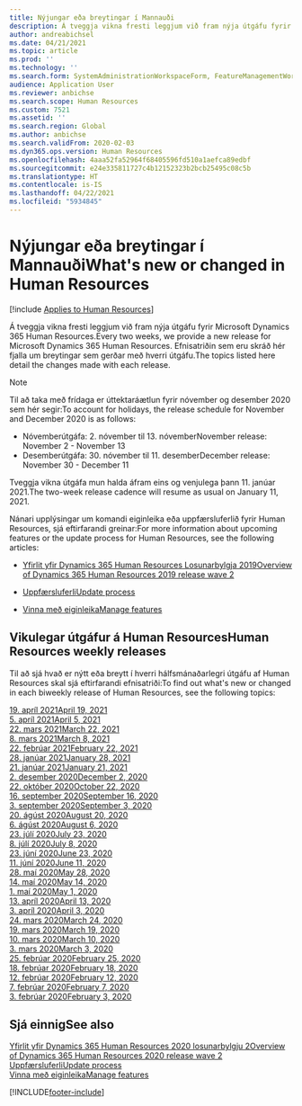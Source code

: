 ```yaml
---
title: Nýjungar eða breytingar í Mannauði
description: Á tveggja vikna fresti leggjum við fram nýja útgáfu fyrir Microsoft Dynamics 365 Human Resources. Efnisatriðin sem eru skráð hér fjalla um breytingar sem gerðar eru í hverri viku.
author: andreabichsel
ms.date: 04/21/2021
ms.topic: article
ms.prod: ''
ms.technology: ''
ms.search.form: SystemAdministrationWorkspaceForm, FeatureManagementWorkspace
audience: Application User
ms.reviewer: anbichse
ms.search.scope: Human Resources
ms.custom: 7521
ms.assetid: ''
ms.search.region: Global
ms.author: anbichse
ms.search.validFrom: 2020-02-03
ms.dyn365.ops.version: Human Resources
ms.openlocfilehash: 4aaa52fa52964f68405596fd510a1aefca89edbf
ms.sourcegitcommit: e24e335811727c4b12152323b2bcb25495c08c5b
ms.translationtype: HT
ms.contentlocale: is-IS
ms.lasthandoff: 04/22/2021
ms.locfileid: "5934845"
---
```

# <a name="whats-new-or-changed-in-human-resources"></a><span data-ttu-id="da87c-104">Nýjungar eða breytingar í Mannauði</span><span class="sxs-lookup"><span data-stu-id="da87c-104">What's new or changed in Human Resources</span></span>

[!include [Applies to Human Resources](../includes/applies-to-hr.md)]

<span data-ttu-id="da87c-105">Á tveggja vikna fresti leggjum við fram nýja útgáfu fyrir Microsoft Dynamics 365 Human Resources.</span><span class="sxs-lookup"><span data-stu-id="da87c-105">Every two weeks, we provide a new release for Microsoft Dynamics 365 Human Resources.</span></span> <span data-ttu-id="da87c-106">Efnisatriðin sem eru skráð hér fjalla um breytingar sem gerðar með hverri útgáfu.</span><span class="sxs-lookup"><span data-stu-id="da87c-106">The topics listed here detail the changes made with each release.</span></span>

>[!NOTE]
><span data-ttu-id="da87c-107">Til að taka með frídaga er úttektaráætlun fyrir nóvember og desember 2020 sem hér segir:</span><span class="sxs-lookup"><span data-stu-id="da87c-107">To account for holidays, the release schedule for November and December 2020 is as follows:</span></span>
>
>- <span data-ttu-id="da87c-108">Nóvemberútgáfa: 2. nóvember til 13. nóvember</span><span class="sxs-lookup"><span data-stu-id="da87c-108">November release: November 2 - November 13</span></span>
>- <span data-ttu-id="da87c-109">Desemberútgáfa: 30. nóvember til 11. desember</span><span class="sxs-lookup"><span data-stu-id="da87c-109">December release: November 30 - December 11</span></span>
> 
><span data-ttu-id="da87c-110">Tveggja vikna útgáfa mun halda áfram eins og venjulega þann 11. janúar 2021.</span><span class="sxs-lookup"><span data-stu-id="da87c-110">The two-week release cadence will resume as usual on January 11, 2021.</span></span>

<span data-ttu-id="da87c-111">Nánari upplýsingar um komandi eiginleika eða uppfærsluferlið fyrir Human Resources, sjá eftirfarandi greinar:</span><span class="sxs-lookup"><span data-stu-id="da87c-111">For more information about upcoming features or the update process for Human Resources, see the following articles:</span></span> 

- [<span data-ttu-id="da87c-112">Yfirlit yfir Dynamics 365 Human Resources Losunarbylgja 2019</span><span class="sxs-lookup"><span data-stu-id="da87c-112">Overview of Dynamics 365 Human Resources 2019 release wave 2</span></span>](/dynamics365-release-plan/2019wave2/dynamics365-human-resources/)

- [<span data-ttu-id="da87c-113">Uppfærsluferli</span><span class="sxs-lookup"><span data-stu-id="da87c-113">Update process</span></span>](hr-admin-setup-update-process.md)

- [<span data-ttu-id="da87c-114">Vinna með eiginleika</span><span class="sxs-lookup"><span data-stu-id="da87c-114">Manage features</span></span>](hr-admin-manage-features.md)

## <a name="human-resources-weekly-releases"></a><span data-ttu-id="da87c-115">Vikulegar útgáfur á Human Resources</span><span class="sxs-lookup"><span data-stu-id="da87c-115">Human Resources weekly releases</span></span>

<span data-ttu-id="da87c-116">Til að sjá hvað er nýtt eða breytt í hverri hálfsmánaðarlegri útgáfu af Human Resources skal sjá eftirfarandi efnisatriði:</span><span class="sxs-lookup"><span data-stu-id="da87c-116">To find out what's new or changed in each biweekly release of Human Resources, see the following topics:</span></span>

[<span data-ttu-id="da87c-117">19. apríl 2021</span><span class="sxs-lookup"><span data-stu-id="da87c-117">April 19, 2021</span></span>](hr-whats-new-2021-04-19.md)</br>
[<span data-ttu-id="da87c-118">5. apríl 2021</span><span class="sxs-lookup"><span data-stu-id="da87c-118">April 5, 2021</span></span>](hr-whats-new-2021-04-05.md)</br>
[<span data-ttu-id="da87c-119">22. mars 2021</span><span class="sxs-lookup"><span data-stu-id="da87c-119">March 22, 2021</span></span>](hr-whats-new-2021-03-22.md)</br>
[<span data-ttu-id="da87c-120">8. mars 2021</span><span class="sxs-lookup"><span data-stu-id="da87c-120">March 8, 2021</span></span>](hr-whats-new-2021-03-08.md)</br>
[<span data-ttu-id="da87c-121">22. febrúar 2021</span><span class="sxs-lookup"><span data-stu-id="da87c-121">February 22, 2021</span></span>](hr-whats-new-2021-02-22.md)</br>
[<span data-ttu-id="da87c-122">28. janúar 2021</span><span class="sxs-lookup"><span data-stu-id="da87c-122">January 28, 2021</span></span>](hr-whats-new-2021-01-28.md)</br>
[<span data-ttu-id="da87c-123">21. janúar 2021</span><span class="sxs-lookup"><span data-stu-id="da87c-123">January 21, 2021</span></span>](hr-whats-new-2021-01-21.md)</br>
[<span data-ttu-id="da87c-124">2. desember 2020</span><span class="sxs-lookup"><span data-stu-id="da87c-124">December 2, 2020</span></span>](hr-whats-new-2020-12-02.md)</br>
[<span data-ttu-id="da87c-125">22. október 2020</span><span class="sxs-lookup"><span data-stu-id="da87c-125">October 22, 2020</span></span>](hr-whats-new-2020-10-22.md)</br>
[<span data-ttu-id="da87c-126">16. september 2020</span><span class="sxs-lookup"><span data-stu-id="da87c-126">September 16, 2020</span></span>](hr-whats-new-2020-09-16.md)</br>
[<span data-ttu-id="da87c-127">3. september 2020</span><span class="sxs-lookup"><span data-stu-id="da87c-127">September 3, 2020</span></span>](hr-whats-new-2020-09-03.md)</br>
[<span data-ttu-id="da87c-128">20. ágúst 2020</span><span class="sxs-lookup"><span data-stu-id="da87c-128">August 20, 2020</span></span>](hr-whats-new-2020-08-20.md)</br>
[<span data-ttu-id="da87c-129">6. ágúst 2020</span><span class="sxs-lookup"><span data-stu-id="da87c-129">August 6, 2020</span></span>](hr-whats-new-2020-08-06.md)</br>
[<span data-ttu-id="da87c-130">23. júlí 2020</span><span class="sxs-lookup"><span data-stu-id="da87c-130">July 23, 2020</span></span>](hr-whats-new-2020-07-23.md)</br>
[<span data-ttu-id="da87c-131">8. júlí 2020</span><span class="sxs-lookup"><span data-stu-id="da87c-131">July 8, 2020</span></span>](hr-whats-new-2020-07-08.md)</br>
[<span data-ttu-id="da87c-132">23. júní 2020</span><span class="sxs-lookup"><span data-stu-id="da87c-132">June 23, 2020</span></span>](hr-whats-new-2020-06-23.md)</br>
[<span data-ttu-id="da87c-133">11. júní 2020</span><span class="sxs-lookup"><span data-stu-id="da87c-133">June 11, 2020</span></span>](hr-whats-new-2020-06-11.md)</br>
[<span data-ttu-id="da87c-134">28. maí 2020</span><span class="sxs-lookup"><span data-stu-id="da87c-134">May 28, 2020</span></span>](hr-whats-new-2020-05-28.md)</br>
[<span data-ttu-id="da87c-135">14. maí 2020</span><span class="sxs-lookup"><span data-stu-id="da87c-135">May 14, 2020</span></span>](hr-whats-new-2020-05-14.md)</br>
[<span data-ttu-id="da87c-136">1. maí 2020</span><span class="sxs-lookup"><span data-stu-id="da87c-136">May 1, 2020</span></span>](hr-whats-new-2020-05-01.md)</br>
[<span data-ttu-id="da87c-137">13. apríl 2020</span><span class="sxs-lookup"><span data-stu-id="da87c-137">April 13, 2020</span></span>](hr-whats-new-2020-04-13.md)</br>
[<span data-ttu-id="da87c-138">3. apríl 2020</span><span class="sxs-lookup"><span data-stu-id="da87c-138">April 3, 2020</span></span>](hr-whats-new-2020-04-03.md)</br>
[<span data-ttu-id="da87c-139">24. mars 2020</span><span class="sxs-lookup"><span data-stu-id="da87c-139">March 24, 2020</span></span>](hr-whats-new-2020-03-24.md)</br>
[<span data-ttu-id="da87c-140">19. mars 2020</span><span class="sxs-lookup"><span data-stu-id="da87c-140">March 19, 2020</span></span>](hr-whats-new-2020-03-19.md)</br>
[<span data-ttu-id="da87c-141">10. mars 2020</span><span class="sxs-lookup"><span data-stu-id="da87c-141">March 10, 2020</span></span>](hr-whats-new-2020-03-10.md)</br>
[<span data-ttu-id="da87c-142">3. mars 2020</span><span class="sxs-lookup"><span data-stu-id="da87c-142">March 3, 2020</span></span>](hr-whats-new-2020-03-03.md)</br>
[<span data-ttu-id="da87c-143">25. febrúar 2020</span><span class="sxs-lookup"><span data-stu-id="da87c-143">February 25, 2020</span></span>](hr-whats-new-2020-02-25.md)</br>
[<span data-ttu-id="da87c-144">18. febrúar 2020</span><span class="sxs-lookup"><span data-stu-id="da87c-144">February 18, 2020</span></span>](hr-whats-new-2020-02-18.md)</br>
[<span data-ttu-id="da87c-145">12. febrúar 2020</span><span class="sxs-lookup"><span data-stu-id="da87c-145">February 12, 2020</span></span>](hr-whats-new-2020-02-12.md)</br>
[<span data-ttu-id="da87c-146">7. febrúar 2020</span><span class="sxs-lookup"><span data-stu-id="da87c-146">February 7, 2020</span></span>](hr-whats-new-2020-02-07.md)</br>
[<span data-ttu-id="da87c-147">3. febrúar 2020</span><span class="sxs-lookup"><span data-stu-id="da87c-147">February 3, 2020</span></span>](hr-whats-new-2020-02-03.md)

## <a name="see-also"></a><span data-ttu-id="da87c-148">Sjá einnig</span><span class="sxs-lookup"><span data-stu-id="da87c-148">See also</span></span>

[<span data-ttu-id="da87c-149">Yfirlit yfir Dynamics 365 Human Resources 2020 losunarbylgju 2</span><span class="sxs-lookup"><span data-stu-id="da87c-149">Overview of Dynamics 365 Human Resources 2020 release wave 2</span></span>](/dynamics365-release-plan/2020wave2/human-resources/dynamics365-human-resources/)</br>
[<span data-ttu-id="da87c-150">Uppfærsluferli</span><span class="sxs-lookup"><span data-stu-id="da87c-150">Update process</span></span>](hr-admin-setup-update-process.md)</br>
[<span data-ttu-id="da87c-151">Vinna með eiginleika</span><span class="sxs-lookup"><span data-stu-id="da87c-151">Manage features</span></span>](hr-admin-manage-features.md)


[!INCLUDE[footer-include](../includes/footer-banner.md)]